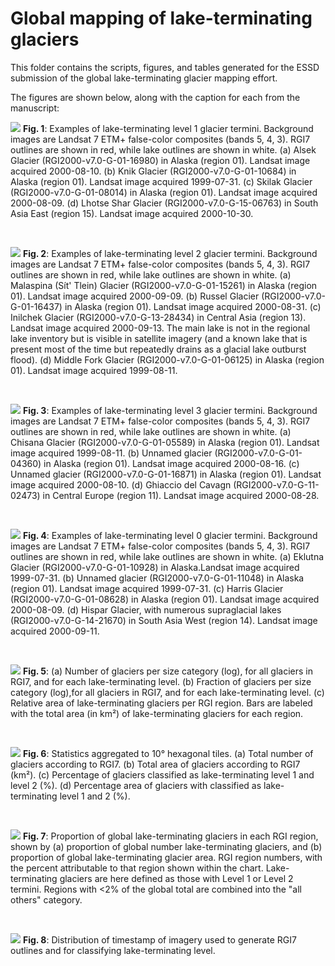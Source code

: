 # Global mapping of lake-terminating glaciers

This folder contains the scripts, figures, and tables generated for the
ESSD submission of the global lake-terminating glacier mapping effort.

The figures are shown below, along with the caption for each from the
manuscript:

![](figures/Fig1_Level_1_Examples.png)
**Fig. 1**: Examples of lake-terminating level 1 glacier termini. Background images
are Landsat 7 ETM+ false-color composites (bands 5, 4, 3). RGI7 outlines are shown 
in red, while lake outlines are shown in white. (a) Alsek Glacier 
(RGI2000-v7.0-G-01-16980) in Alaska (region 01). Landsat image acquired 2000-08-10. 
(b) Knik Glacier (RGI2000-v7.0-G-01-10684) in Alaska (region 01). Landsat image 
acquired 1999-07-31. (c) Skilak Glacier (RGI2000-v7.0-G-01-08014) in Alaska 
(region 01). Landsat image acquired 2000-08-09. (d) Lhotse Shar Glacier 
(RGI2000-v7.0-G-15-06763) in South Asia East (region 15). Landsat image acquired 
2000-10-30.

&nbsp;

![](figures/Fig2_Level_2_Examples.png)
**Fig. 2**: Examples of lake-terminating level 2 glacier termini. Background images 
are Landsat 7 ETM+ false-color composites (bands 5, 4, 3). RGI7 outlines are shown 
in red, while lake outlines are shown in white. (a) Malaspina (Sít' Tlein) Glacier 
(RGI2000-v7.0-G-01-15261) in Alaska (region 01). Landsat image acquired 2000-09-09. 
(b) Russel Glacier (RGI2000-v7.0-G-01-16437) in Alaska (region 01). Landsat image 
acquired 2000-08-31. (c) Inilchek Glacier (RGI2000-v7.0-G-13-28434) in Central Asia 
(region 13). Landsat image acquired 2000-09-13. The main lake is not in the regional
lake inventory but is visible in satellite imagery (and a known lake that is present
most of the time but repeatedly drains as a glacial lake outburst flood). (d) Middle 
Fork Glacier (RGI2000-v7.0-G-01-06125) in Alaska (region 01). Landsat image acquired 
1999-08-11.

&nbsp;

![](figures/Fig3_Level_3_Examples.png)
**Fig. 3**: Examples of lake-terminating level 3 glacier termini. Background images
are Landsat 7 ETM+ false-color composites (bands 5, 4, 3). RGI7 outlines are shown
in red, while lake outlines are shown in white. (a) Chisana Glacier 
(RGI2000-v7.0-G-01-05589) in Alaska (region 01). Landsat image acquired 1999-08-11. 
(b) Unnamed glacier (RGI2000-v7.0-G-01-04360) in Alaska (region 01). Landsat image 
acquired 2000-08-16. (c) Unnamed glacier (RGI2000-v7.0-G-01-16871) in Alaska 
(region 01). Landsat image acquired 2000-08-10. (d) Ghiaccio del Cavagn 
(RGI2000-v7.0-G-11-02473) in Central Europe (region 11). Landsat image acquired 
2000-08-28.

&nbsp;

![](figures/Fig4_Level_0_Examples.png)
**Fig. 4**: Examples of lake-terminating level 0 glacier termini. Background images
are Landsat 7 ETM+ false-color composites (bands 5, 4, 3). RGI7 outlines are shown 
in red, while lake outlines are shown in white. (a) Eklutna Glacier 
(RGI2000-v7.0-G-01-10928) in Alaska.Landsat image acquired 1999-07-31. (b) Unnamed 
glacier (RGI2000-v7.0-G-01-11048) in Alaska (region 01). Landsat image acquired 1999-07-31.
(c) Harris Glacier (RGI2000-v7.0-G-01-08628) in Alaska (region 01). Landsat image acquired 
2000-08-09. (d) Hispar Glacier, with numerous supraglacial lakes (RGI2000-v7.0-G-14-21670)
in South Asia West (region 14). Landsat image acquired 2000-09-11.

&nbsp;

![](figures/Fig5_AreaDistribution.png)
**Fig. 5**: (a) Number of glaciers per size category (log), for all glaciers in RGI7, and for
each lake-terminating level. (b) Fraction of glaciers per size category (log),for all glaciers
in RGI7, and for each lake-terminating level. (c) Relative area of lake-terminating glaciers 
per RGI region. Bars are labeled with the total area (in km²) of lake-terminating glaciers 
for each region.

&nbsp;

![](figures/Fig6_GlobalDistribution.png)
**Fig. 6**: Statistics aggregated to 10° hexagonal tiles. (a) Total number of glaciers according to RGI7. 
(b) Total area of glaciers according to RGI7 (km²). (c) Percentage of glaciers classified
as lake-terminating level 1 and level 2 (%). (d) Percentage area of glaciers with classified
as lake-terminating level 1 and 2 (%).

&nbsp;

![](figures/Fig7_Treemap.png)
**Fig. 7**: Proportion of global lake-terminating glaciers in each RGI region, shown by 
(a) proportion of global number lake-terminating glaciers, and (b) proportion of global
lake-terminating glacier area. RGI region numbers, with the percent attributable to that
region shown within the chart. Lake-terminating glaciers are here defined as those with 
Level 1 or Level 2 termini. Regions with <2% of the global total are combined into 
the "all others" category.

&nbsp;

![](figures/Fig8_TemporalDistribution.png)
**Fig. 8**: Distribution of timestamp of imagery used to generate RGI7 outlines and for 
classifying lake-terminating level.
